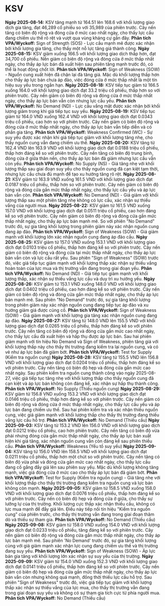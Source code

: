 # KSV

**Ngày 2025-08-14:** KSV tăng mạnh từ 164.51 lên 168.6 với khối lượng giao dịch gia tăng, đạt 46,289 cổ phiếu so với 35,989 của phiên trước. Cây nến tăng có biên độ rộng và đóng cửa ở mức cao nhất ngày, cho thấy lực cầu đang chiếm ưu thế rõ rệt và vượt qua vùng kháng cự gần đây. **Phân tích VPA/Wyckoff:** Sign of Strength (SOS) - Lực cầu mạnh mẽ được xác nhận bởi khối lượng gia tăng, cho thấy một nỗ lực tăng giá thành công.
**Ngày 2025-08-15:** KSV giảm xuống 166.5 với khối lượng giao dịch thấp hơn, đạt 34,700 cổ phiếu. Nến giảm có biên độ rộng và đóng cửa ở mức thấp nhất ngày, cho thấy áp lực bán đã xuất hiện sau phiên tăng mạnh trước đó, có thể là hoạt động chốt lời. **Phân tích VPA/Wyckoff:** Sign of Weakness (SOW) - Nguồn cung xuất hiện đã chặn lại đà tăng giá. Mặc dù khối lượng thấp hơn cho thấy áp lực bán chưa áp đảo, việc đóng cửa ở mức thấp nhất là một tín hiệu suy yếu trong ngắn hạn.
**Ngày 2025-08-18:** KSV tiếp tục giảm từ 166.5 xuống 164.0 với khối lượng giao dịch đạt 33.2 triệu cổ phiếu, thấp hơn so với phiên trước. Cây nến giảm có biên độ rộng và đóng cửa ở mức thấp nhất ngày, cho thấy áp lực bán vẫn còn nhưng lực cầu yếu. **Phân tích VPA/Wyckoff:** No Demand (ND) - Lực cầu vắng mặt được xác nhận bởi khối lượng giảm trong khi giá tiếp tục suy yếu.
**Ngày 2025-08-19:** KSV tiếp tục giảm từ 164.0 VND xuống 162.4 VND với khối lượng giao dịch đạt 0.0343 triệu cổ phiếu, cao hơn so với phiên trước. Cây nến giảm có biên độ rộng và đóng cửa ở mức thấp nhất ngày, cho thấy áp lực bán vẫn tiếp diễn và có phần gia tăng. **Phân tích VPA/Wyckoff:** Weakness Confirmed (WC) - Sự suy yếu được xác nhận khi giá tiếp tục giảm với khối lượng tăng nhẹ, cho thấy nguồn cung vẫn đang chiếm ưu thế.
**Ngày 2025-08-20:** KSV tăng từ 162.4 VND lên 163.9 VND với khối lượng giao dịch đạt 0.0188 triệu cổ phiếu, thấp hơn đáng kể so với phiên trước. Cây nến tăng có biên độ trung bình, đóng cửa ở giữa thân nến, cho thấy áp lực bán đã giảm nhưng lực cầu vẫn còn yếu. **Phân tích VPA/Wyckoff:** No Supply (NS) - Giá tăng nhẹ với khối lượng thấp sau giai đoạn suy yếu cho thấy nguồn cung đã cạn kiệt tạm thời, nhưng lực cầu chưa đủ mạnh để tạo xu hướng tăng rõ rệt.
**Ngày 2025-08-21:** KSV giảm từ 163.9 VND xuống 161.5 VND với khối lượng giao dịch đạt 0.0187 triệu cổ phiếu, thấp hơn so với phiên trước. Cây nến giảm có biên độ rộng và đóng cửa gần mức thấp nhất ngày, cho thấy lực cầu yếu và áp lực bán vẫn còn. **Phân tích VPA/Wyckoff:** No Demand (ND) - Giá giảm với khối lượng thấp sau một phiên tăng nhẹ không có lực cầu, xác nhận sự thiếu vắng của người mua.
**Ngày 2025-08-22:** KSV giảm từ 161.5 VND xuống 157.0 VND với khối lượng giao dịch đạt 0.0511 triệu cổ phiếu, cao hơn đáng kể so với phiên trước. Cây nến giảm có biên độ rộng và đóng cửa gần mức thấp nhất ngày, cho thấy áp lực bán mạnh mẽ. So với phiên "No Demand" trước đó, sự gia tăng khối lượng trong phiên giảm này xác nhận nguồn cung đang áp đảo. **Phân tích VPA/Wyckoff:** Sign of Weakness (SOW) - Giá giảm mạnh với khối lượng lớn xác nhận nguồn cung đang áp đảo cầu.
**Ngày 2025-08-25:** KSV giảm từ 157.0 VND xuống 153.1 VND với khối lượng giao dịch đạt 0.0103 triệu cổ phiếu, thấp hơn đáng kể so với phiên trước. Cây nến giảm có biên độ rộng và đóng cửa tại mức thấp nhất ngày, cho thấy áp lực bán vẫn còn và lực cầu rất yếu. Sau phiên "Sign of Weakness" (SOW) trước đó, việc giá tiếp tục giảm mạnh với khối lượng thấp xác nhận sự thiếu vắng hoàn toàn của lực mua và thị trường vẫn đang trong giai đoạn yếu. **Phân tích VPA/Wyckoff:** No Demand (ND) - Giá tiếp tục giảm mạnh với khối lượng thấp, xác nhận sự thiếu vắng lực cầu và duy trì xu hướng yếu.
**Ngày 2025-08-26:** KSV giảm từ 153.1 VND xuống 148.0 VND với khối lượng giao dịch đạt 0.0402 triệu cổ phiếu, cao hơn đáng kể so với phiên trước. Cây nến giảm có biên độ rộng và đóng cửa gần mức thấp nhất ngày, cho thấy áp lực bán mạnh mẽ. Sau phiên "No Demand" trước đó, sự gia tăng khối lượng trong phiên giảm này xác nhận nguồn cung đang tiếp tục áp đảo và xu hướng giảm giá được củng cố. **Phân tích VPA/Wyckoff:** Sign of Weakness (SOW) - Giá giảm mạnh với khối lượng gia tăng xác nhận nguồn cung đang áp đảo.
**Ngày 2025-08-27:** KSV tăng từ 148.0 VND lên 155.5 VND với khối lượng giao dịch đạt 0.0265 triệu cổ phiếu, thấp hơn đáng kể so với phiên trước. Cây nến tăng có biên độ rộng và đóng cửa gần mức cao nhất ngày, cho thấy lực cầu đã xuất hiện và hấp thụ được áp lực bán. Sau hai phiên giảm mạnh với tín hiệu No Demand và Sign of Weakness, phiên tăng giá với khối lượng thấp này cho thấy thị trường đang kiểm tra lại nguồn cung, và có vẻ như áp lực bán đã giảm bớt. **Phân tích VPA/Wyckoff:** Test for Supply (Kiểm tra nguồn cung)
**Ngày 2025-08-28:** KSV tăng từ 155.5 VND lên 156.8 VND với khối lượng giao dịch đạt 0.0204 triệu cổ phiếu, thấp hơn đáng kể so với phiên trước. Cây nến tăng có biên độ hẹp và đóng cửa gần mức cao nhất ngày. Sau phiên kiểm tra nguồn cung thành công vào ngày 2025-08-27, việc giá tiếp tục tăng nhẹ với khối lượng thấp cho thấy nguồn cung đã cạn kiệt và áp lực bán không còn đáng kể, xác nhận sự hấp thụ thành công. **Phân tích VPA/Wyckoff:** No Supply (Thiếu nguồn cung)
**Ngày 2025-08-29:** KSV giảm từ 156.8 VND xuống 153.2 VND với khối lượng giao dịch đạt 0.0146 triệu cổ phiếu, thấp hơn đáng kể so với phiên trước. Cây nến giảm có biên độ rộng và đóng cửa ở mức thấp nhất ngày, cho thấy lực cầu yếu và áp lực bán đang chiếm ưu thế. Sau hai phiên kiểm tra và xác nhận thiếu nguồn cung, việc giá giảm mạnh với khối lượng thấp cho thấy thị trường đang thiếu vắng lực cầu hỗ trợ. **Phân tích VPA/Wyckoff:** No Demand (Thiếu cầu)
**Ngày 2025-09-03:** KSV tăng từ 153.2 VND lên 156.0 VND với khối lượng giao dịch đạt 0.0212 triệu cổ phiếu, cao hơn phiên trước. Cây nến tăng có biên độ vừa phải nhưng đóng cửa gần mức thấp nhất ngày, cho thấy áp lực bán xuất hiện khi giá tăng, xác nhận nguồn cung vẫn còn đáng kể sau phiên thiếu cầu. **Phân tích VPA/Wyckoff:** Weakness (Yếu tố suy yếu)
**Ngày 2025-09-04:** KSV tăng từ 156.0 VND lên 158.5 VND với khối lượng giao dịch đạt 0.0211 triệu cổ phiếu, thấp hơn một chút so với phiên trước. Cây nến tăng có biên độ vừa phải và đóng cửa gần mức cao nhất ngày, cho thấy lực cầu đang cố gắng đẩy giá lên sau phiên suy yếu. Mặc dù khối lượng không tăng mạnh, việc giá đóng cửa ở mức cao cho thấy áp lực bán đã giảm bớt. **Phân tích VPA/Wyckoff:** Test for Supply (Kiểm tra nguồn cung) - Giá tăng nhẹ với khối lượng thấp cho thấy thị trường đang kiểm tra nguồn cung và lực bán không còn mạnh.
**Ngày 2025-09-05:** KSV giảm từ 158.5 VND xuống 158.0 VND với khối lượng giao dịch đạt 0.0076 triệu cổ phiếu, thấp hơn đáng kể so với phiên trước. Cây nến có biên độ hẹp và đóng cửa ở giữa, cho thấy sự lưỡng lự của thị trường. Khối lượng cực thấp xác nhận thiếu cầu, không có lực mua mạnh để đẩy giá lên. Điều này tiếp nối tín hiệu "Kiểm tra nguồn cung" của phiên trước, cho thấy thị trường vẫn đang trong giai đoạn thăm dò và thiếu sự tham gia. **Phân tích VPA/Wyckoff:** No Demand (Thiếu cầu)
**Ngày 2025-09-08:** KSV giảm từ 158.0 VND xuống 154.0 VND với khối lượng giao dịch đạt 0.0233 triệu cổ phiếu, tăng đáng kể so với phiên trước. Cây nến giảm có biên độ rộng và đóng cửa gần mức thấp nhất ngày, cho thấy áp lực bán mạnh mẽ. Sau phiên 'No Demand' trước đó, sự gia tăng khối lượng cùng với giá giảm mạnh xác nhận lực cung đang chiếm ưu thế và thị trường đang suy yếu. **Phân tích VPA/Wyckoff:** Sign of Weakness (SOW) - Áp lực bán gia tăng với khối lượng lớn xác nhận sự suy yếu của thị trường.
**Ngày 2025-09-09:** KSV giảm từ 154.0 VND xuống 152.3 VND với khối lượng giao dịch đạt 0.0141 triệu cổ phiếu, thấp hơn đáng kể so với phiên trước. Cây nến giảm có biên độ hẹp và đóng cửa gần mức thấp nhất ngày, cho thấy áp lực bán vẫn còn nhưng không quá mạnh, đồng thời thiếu lực cầu hỗ trợ. Sau phiên "Sign of Weakness" trước đó, việc giá tiếp tục giảm với khối lượng thấp xác nhận sự thiếu vắng của lực mua, cho thấy thị trường vẫn đang trong giai đoạn suy yếu và không có sự tham gia tích cực từ phía người mua. **Phân tích VPA/Wyckoff:** No Demand (Thiếu cầu)

